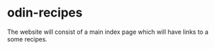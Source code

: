# odin-recipes

The website will consist of a main index page which will have links to a some recipes.